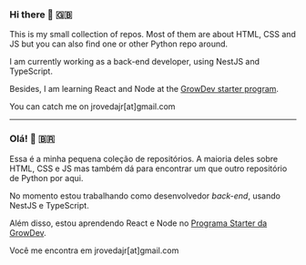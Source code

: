 ### Hi there 👋 🇬🇧

This is my small collection of repos. Most of them are about HTML, CSS and JS but you can also find one or other Python repo around.

I am currently working as a back-end developer, using NestJS and TypeScript.

Besides, I am learning React and Node at the [GrowDev starter program](https://growdev.com.br).

You can catch me on jrovedajr\[at\]gmail.com

--------

### Olá! 👋 🇧🇷

Essa é a minha pequena coleção de repositórios. A maioria deles sobre HTML, CSS e JS mas também dá para encontrar um que outro repositório de Python por aqui.

No momento estou trabalhando como desenvolvedor *back-end*, usando NestJS e TypeScript.

Além disso, estou aprendendo React e Node no [Programa Starter da GrowDev](https://growdev.com.br).

Você me encontra em jrovedajr\[at\]gmail.com


<!--
**rovedajr/rovedajr** is a ✨ _special_ ✨ repository because its `README.md` (this file) appears on your GitHub profile.

Here are some ideas to get you started:

- 🔭 I’m currently working on ...
- 🌱 I’m currently learning ...
- 👯 I’m looking to collaborate on ...
- 🤔 I’m looking for help with ...
- 💬 Ask me about ...
- 📫 How to reach me: ...
- 😄 Pronouns: ...
- ⚡ Fun fact: ...
-->
